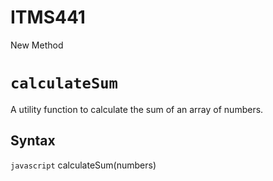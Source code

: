# ITMS441

New Method

# `calculateSum`

A utility function to calculate the sum of an array of numbers.

## Syntax

```javascript```
calculateSum(numbers)